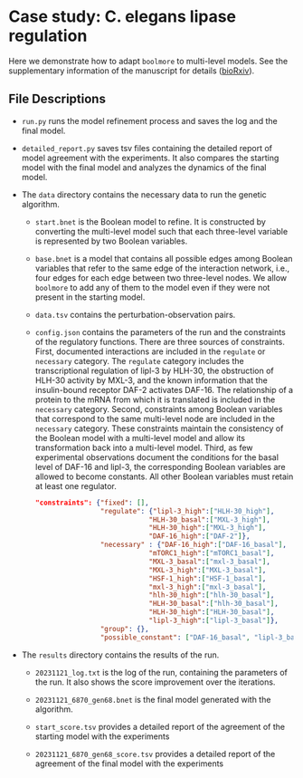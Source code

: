 # Case study: C. elegans lipase regulation

Here we demonstrate how to adapt `boolmore` to multi-level models.
See the supplementary information of the manuscript for details ([bioRxiv](https://www.biorxiv.org/content/10.1101/2023.11.14.567002v2)).

## File Descriptions

- `run.py` runs the model refinement process and saves the log and the final model.

- `detailed_report.py` saves tsv files containing the detailed report of model agreement with the experiments. It also compares the starting model with the final model and analyzes the dynamics of the final model.

- The `data` directory contains the necessary data to run the genetic algorithm.

    - `start.bnet` is the Boolean model to refine. It is constructed by converting the multi-level model such that each three-level variable is represented by two Boolean variables.

    - `base.bnet` is a model that contains all possible edges among Boolean variables that refer to the same edge of the interaction network, i.e., four edges for each edge between two three-level nodes. We allow `boolmore` to add any of them to the model even if they were not present in the starting model.

    - `data.tsv` contains the perturbation-observation pairs.  

    - `config.json` contains the parameters of the run and the constraints of the regulatory functions. There are three sources of constraints. First, documented interactions are included in the `regulate` or `necessary` category. The `regulate` category includes the transcriptional regulation of lipl-3 by HLH-30, the obstruction of HLH-30 activity by MXL-3, and the known information that the insulin-bound receptor DAF-2 activates DAF-16. The relationship of a protein to the mRNA from which it is translated is included in the `necessary` category. Second, constraints among Boolean variables that correspond to the same multi-level node are included in the `necessary` category. These constraints maintain the consistency of the Boolean model with a multi-level model and allow its transformation back into a multi-level model. Third, as few experimental observations document the conditions for the basal level of DAF-16 and lipl-3, the corresponding Boolean variables are allowed to become constants. All other Boolean variables must retain at least one regulator.

        ```json
        "constraints": {"fixed": [],
                        "regulate": {"lipl-3_high":["HLH-30_high"],
                                    "HLH-30_basal":["MXL-3_high"],
                                    "HLH-30_high":["MXL-3_high"],
                                    "DAF-16_high":["DAF-2"]},
                        "necessary" : {"DAF-16_high":["DAF-16_basal"],
                                    "mTORC1_high":["mTORC1_basal"],
                                    "MXL-3_basal":["mxl-3_basal"],
                                    "MXL-3_high":["MXL-3_basal"],
                                    "HSF-1_high":["HSF-1_basal"],
                                    "mxl-3_high":["mxl-3_basal"],
                                    "hlh-30_high":["hlh-30_basal"],
                                    "HLH-30_basal":["hlh-30_basal"],
                                    "HLH-30_high":["HLH-30_basal"],
                                    "lipl-3_high":["lipl-3_basal"]},
                        "group": {},
                        "possible_constant": ["DAF-16_basal", "lipl-3_basal"]},
        ```

- The `results` directory contains the results of the run.

    - `20231121_log.txt` is the log of the run, containing the parameters of the run. It also shows the score improvement over the iterations.

    - `20231121_6870_gen68.bnet` is the final model generated with the algorithm.

    - `start_score.tsv` provides a detailed report of the agreement of the starting model with the experiments

    - `20231121_6870_gen68_score.tsv` provides a detailed report of the agreement of the final model with the experiments





